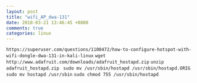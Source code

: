 ```yaml
---
layout: post
title: "wifi_AP_dwa-131"
date: 2018-03-21 13:46:45 +0800
comments: true
categories: linux
---
```

`https://superuser.com/questions/1100472/how-to-configure-hotspot-with-wifi-dongle-dwa-131-in-kali-linux`
`wget http://www.adafruit.com/downloads/adafruit_hostapd.zip`
`unzip adafruit_hostapd.zip `
`sudo mv /usr/sbin/hostapd /usr/sbin/hostapd.ORIG `
`sudo mv hostapd /usr/sbin`
`sudo chmod 755 /usr/sbin/hostapd`